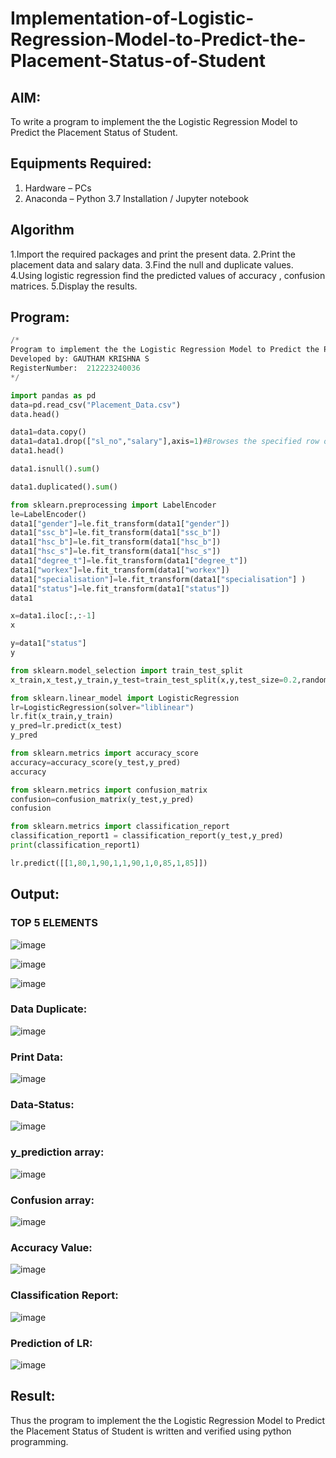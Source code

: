 # Implementation-of-Logistic-Regression-Model-to-Predict-the-Placement-Status-of-Student

## AIM:
To write a program to implement the the Logistic Regression Model to Predict the Placement Status of Student.

## Equipments Required:
1. Hardware – PCs
2. Anaconda – Python 3.7 Installation / Jupyter notebook

## Algorithm
1.Import the required packages and print the present data.
2.Print the placement data and salary data.
3.Find the null and duplicate values.
4.Using logistic regression find the predicted values of accuracy , confusion matrices.
5.Display the results. 


## Program:
```python
/*
Program to implement the the Logistic Regression Model to Predict the Placement Status of Student.
Developed by: GAUTHAM KRISHNA S
RegisterNumber:  212223240036
*/
```
```python
import pandas as pd
data=pd.read_csv("Placement_Data.csv")
data.head()

data1=data.copy()
data1=data1.drop(["sl_no","salary"],axis=1)#Browses the specified row or column
data1.head()

data1.isnull().sum()

data1.duplicated().sum()

from sklearn.preprocessing import LabelEncoder
le=LabelEncoder()
data1["gender"]=le.fit_transform(data1["gender"])
data1["ssc_b"]=le.fit_transform(data1["ssc_b"])
data1["hsc_b"]=le.fit_transform(data1["hsc_b"])
data1["hsc_s"]=le.fit_transform(data1["hsc_s"])
data1["degree_t"]=le.fit_transform(data1["degree_t"])
data1["workex"]=le.fit_transform(data1["workex"])
data1["specialisation"]=le.fit_transform(data1["specialisation"] )     
data1["status"]=le.fit_transform(data1["status"])       
data1 

x=data1.iloc[:,:-1]
x

y=data1["status"]
y

from sklearn.model_selection import train_test_split
x_train,x_test,y_train,y_test=train_test_split(x,y,test_size=0.2,random_state=0)

from sklearn.linear_model import LogisticRegression
lr=LogisticRegression(solver="liblinear")
lr.fit(x_train,y_train)
y_pred=lr.predict(x_test)
y_pred

from sklearn.metrics import accuracy_score
accuracy=accuracy_score(y_test,y_pred)
accuracy

from sklearn.metrics import confusion_matrix
confusion=confusion_matrix(y_test,y_pred)
confusion

from sklearn.metrics import classification_report
classification_report1 = classification_report(y_test,y_pred)
print(classification_report1)

lr.predict([[1,80,1,90,1,1,90,1,0,85,1,85]])
```

## Output:
### TOP 5 ELEMENTS
![image](https://github.com/gauthamkrishna7/Implementation-of-Logistic-Regression-Model-to-Predict-the-Placement-Status-of-Student/assets/141175025/0a5cda11-f165-4e1b-86ec-5f16a2f1ee09)

![image](https://github.com/gauthamkrishna7/Implementation-of-Logistic-Regression-Model-to-Predict-the-Placement-Status-of-Student/assets/141175025/01a8cd00-a0ac-49e9-bdc5-116dc5c20f3d)

![image](https://github.com/gauthamkrishna7/Implementation-of-Logistic-Regression-Model-to-Predict-the-Placement-Status-of-Student/assets/141175025/877b2b6f-3436-47e1-9833-e0f9ad9aa560)

### Data Duplicate:
![image](https://github.com/gauthamkrishna7/Implementation-of-Logistic-Regression-Model-to-Predict-the-Placement-Status-of-Student/assets/141175025/9f5231e0-796f-4f94-a0bf-d38784643278)

### Print Data:
![image](https://github.com/gauthamkrishna7/Implementation-of-Logistic-Regression-Model-to-Predict-the-Placement-Status-of-Student/assets/141175025/8ff146fd-7c1b-4323-8bba-b9fedaee4ab1)

### Data-Status:
![image](https://github.com/gauthamkrishna7/Implementation-of-Logistic-Regression-Model-to-Predict-the-Placement-Status-of-Student/assets/141175025/8e99861d-c573-4987-9024-596a68482332)

### y_prediction array:
![image](https://github.com/gauthamkrishna7/Implementation-of-Logistic-Regression-Model-to-Predict-the-Placement-Status-of-Student/assets/141175025/a0cf6d5c-79d4-485e-84ea-e6601f115379)



### Confusion array:
![image](https://github.com/gauthamkrishna7/Implementation-of-Logistic-Regression-Model-to-Predict-the-Placement-Status-of-Student/assets/141175025/58525a0d-f694-4ddf-ac84-5b596381c5ef)


### Accuracy Value:
![image](https://github.com/gauthamkrishna7/Implementation-of-Logistic-Regression-Model-to-Predict-the-Placement-Status-of-Student/assets/141175025/4f64023f-c3c2-45d2-afca-b68b780f5279)


### Classification Report:
![image](https://github.com/gauthamkrishna7/Implementation-of-Logistic-Regression-Model-to-Predict-the-Placement-Status-of-Student/assets/141175025/9a18c485-4dcb-4116-b6d5-f8fdab5de668)

### Prediction of LR:
![image](https://github.com/gauthamkrishna7/Implementation-of-Logistic-Regression-Model-to-Predict-the-Placement-Status-of-Student/assets/141175025/e0aeefa2-a16d-40cd-b5ab-b1b1a22044f1)


## Result:
Thus the program to implement the the Logistic Regression Model to Predict the Placement Status of Student is written and verified using python programming.
